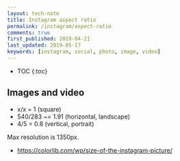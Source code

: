 ```yaml
---
layout: tech-note
title: Instagram aspect ratio
permalink: /instagram/aspect-ratio
comments: true
first_published: 2019-04-21
last_updated: 2019-05-17
keywords: [instagram, social, photo, image, video]
---
```


* TOC
{:toc}

## Images and video

- x/x = 1 (square)
- 540/283 ~= 1.91 (horizontal, landscape)
- 4/5 = 0.8 (vertical, portrait)

Max resolution is 1350px.

- <https://colorlib.com/wp/size-of-the-instagram-picture/>

